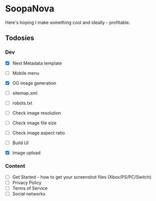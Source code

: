 # SoopaNova

Here's hoping I make something cool and ideally - profitable.

## Todosies

### Dev

- [x] Next Metadata template
- [ ] Mobile menu
- [x] OG image generation
- [ ] sitemap.xml
- [ ] robots.txt
- [ ] Check image resolution
- [ ] Check image file size
- [ ] Check image aspect ratio
- [ ] Build UI
- [x] Image upload


### Content

- [ ] Get Started - how to get your screenshot files (Xbox/PS/PC/Switch)
- [ ] Privacy Policy
- [ ] Terms of Service
- [ ] Social networks